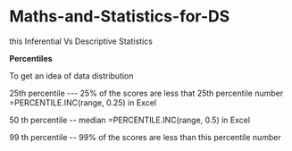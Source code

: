 # Maths-and-Statistics-for-DS
this
Inferential Vs Descriptive Statistics


**Percentiles**

To get an idea of data distribution

25th percentile --- 25% of the scores are less that 25th percentile number                             
                    =PERCENTILE.INC(range, 0.25)           in Excel

50 th percentile -- median
                    =PERCENTILE.INC(range, 0.5)           in Excel

99 th percentile -- 99% of the scores are less than this percentile number




